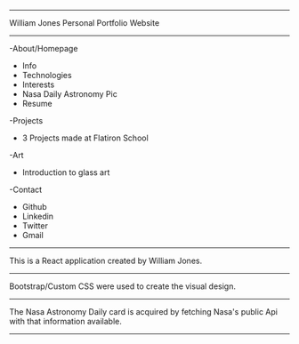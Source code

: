 --------------------------------------------------

William Jones Personal Portfolio Website

--------------------------------------------------
-About/Homepage
  - Info
  - Technologies
  - Interests
  - Nasa Daily Astronomy Pic
  - Resume
  
-Projects
  - 3 Projects made at Flatiron School
  
-Art
  - Introduction to glass art
  
-Contact
  - Github
  - Linkedin
  - Twitter
  - Gmail
  
--------------------------------------------------

This is a React application created by William Jones.

--------------------------------------------------------

 Bootstrap/Custom CSS were used to create the visual design.
 
---------------------------------------------------

The Nasa Astronomy Daily card is acquired by fetching Nasa's public Api with that information available.


--------------------------------------------------
